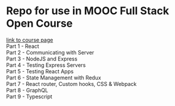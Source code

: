 # Repo for use in MOOC Full Stack Open Course
[link to course page](http://www.fullstackopen.com/en) <br/>
Part 1 - React <br/>
Part 2 - Communicating with Server <br/>
Part 3 - NodeJS and Express <br/>
Part 4 - Testing Express Servers <br/>
Part 5 - Testing React Apps <br/>
Part 6 - State Management with Redux <br/>
Part 7 - React router, Custom hooks, CSS & Webpack <br/>
Part 8 - GraphQL <br/>
Part 9 - Typescript <br/>
